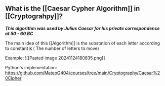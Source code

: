 
## What is the [[Caesar Cypher Algorithm]] in [[Cryptograhpy]]?

***This algorithm was used by Julius Caesar for his private correspondence at 50 - 60 BC***

The main idea of this [[Algorithm]] is the substation of each letter according to constant **k** ( The number of letters to move)

Example:
![[Pasted image 20241124180835.png]]

Python's implementation: https://github.com/MateoG404/courses/tree/main/Cryptography/Caesar%20Cipher
